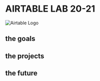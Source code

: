 # AIRTABLE LAB 20-21

![Airtable Logo](https://www.podfeet.com/blog/wp-content/uploads/2018/05/airtable-logo.png)

## the goals


## the projects

## the future
